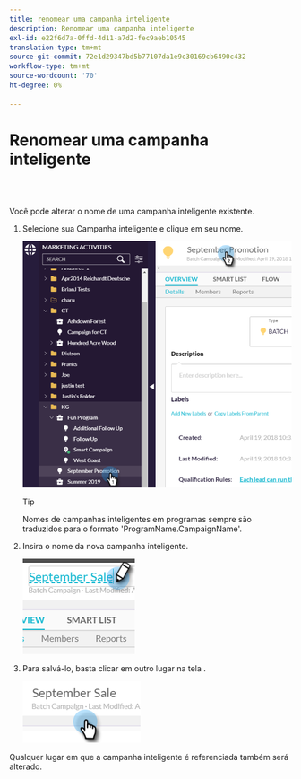 ```yaml
---
title: renomear uma campanha inteligente
description: Renomear uma campanha inteligente
exl-id: e22f6d7a-0ffd-4d11-a7d2-fec9aeb10545
translation-type: tm+mt
source-git-commit: 72e1d29347bd5b77107da1e9c30169cb6490c432
workflow-type: tm+mt
source-wordcount: '70'
ht-degree: 0%

---
```


# Renomear uma campanha inteligente

<br> 

Você pode alterar o nome de uma campanha inteligente existente.

1. Selecione sua Campanha inteligente e clique em seu nome.

   ![Imagem Um](/help/sky/assets/smart-campaigns/rename-a-smart-campaign/rename-a-smart-campaign-1.png)

   >[!TIP]
   >
   >Nomes de campanhas inteligentes em programas sempre são traduzidos para o formato &#39;ProgramName.CampaignName&#39;.

1. Insira o nome da nova campanha inteligente.

   ![Imagem dois](/help/sky/assets/smart-campaigns/rename-a-smart-campaign/rename-a-smart-campaign-2.png)

1. Para salvá-lo, basta clicar em outro lugar na tela .

   ![Imagem Três](/help/sky/assets/smart-campaigns/rename-a-smart-campaign/rename-a-smart-campaign-3.png)

Qualquer lugar em que a campanha inteligente é referenciada também será alterado.
